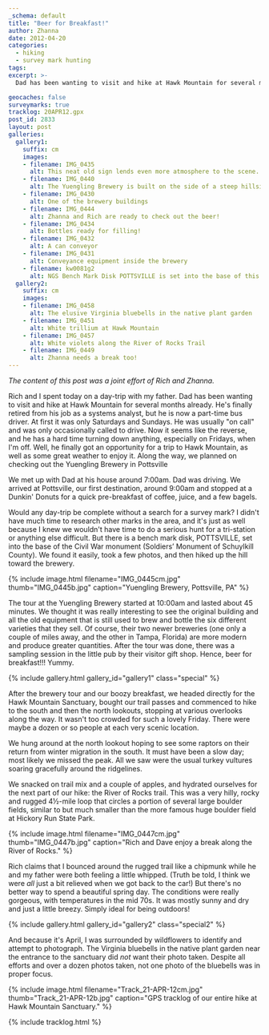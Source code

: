 ```yaml
---
_schema: default
title: "Beer for Breakfast!"
author: Zhanna
date: 2012-04-20
categories:
  - hiking
  - survey mark hunting
tags:
excerpt: >- 
  Dad has been wanting to visit and hike at Hawk Mountain for several months already. We finally got an opportunity for a day-trip to Schuylkill County, as well as some great weather!

geocaches: false
surveymarks: true
tracklog: 20APR12.gpx
post_id: 2833
layout: post 
galleries:
  gallery1:
    suffix: cm
    images:
    - filename: IMG_0435
      alt: This neat old sign lends even more atmosphere to the scene.
    - filename: IMG_0440
      alt: The Yuengling Brewery is built on the side of a steep hillside.  
    - filename: IMG_0430
      alt: One of the brewery buildings
    - filename: IMG_0444
      alt: Zhanna and Rich are ready to check out the beer!   
    - filename: IMG_0434
      alt: Bottles ready for filling!
    - filename: IMG_0432
      alt: A can conveyor 
    - filename: IMG_0431
      alt: Conveyance equipment inside the brewery
    - filename: kw0081g2
      alt: NGS Bench Mark Disk POTTSVILLE is set into the base of this Civil War monument.   
  gallery2:
    suffix: cm
    images:          
    - filename: IMG_0458
      alt: The elusive Virginia bluebells in the native plant garden
    - filename: IMG_0451
      alt: White trillium at Hawk Mountain  
    - filename: IMG_0457
      alt: White violets along the River of Rocks Trail
    - filename: IMG_0449
      alt: Zhanna needs a break too! 
---
```


_The content of this post was a joint effort of Rich and Zhanna._

Rich and I spent today on a day-trip with my father.  Dad has been wanting to visit and hike at Hawk Mountain for several months already.  He's finally retired from his job as a systems analyst, but he is now a part-time bus driver.  At first it was only Saturdays and Sundays.  He was usually "on call" and was only occasionally called to drive.  Now it seems like the reverse, and he has a hard time turning down anything, especially on Fridays, when I'm off.  Well, he finally got an opportunity for a trip to Hawk Mountain, as well as some great weather to enjoy it. Along the way, we planned on checking out the Yuengling Brewery in Pottsville

We met up with Dad at his house around 7:00am. Dad was driving. We arrived at Pottsville, our first destination, around 9:00am and stopped at a Dunkin' Donuts for a quick pre-breakfast of coffee, juice, and a few bagels. 

Would any day-trip be complete without a search for a survey mark? I didn't have much time to research other marks in the area, and it's just as well because I knew we wouldn't have time to do a serious hunt for a tri-station or anything else difficult. But there is a bench mark disk, POTTSVILLE, set into the base of the Civil War monument (Soldiers’ Monument of Schuylkill County). We found it easily, took a few photos, and then hiked up the hill toward the brewery. 

{% include image.html filename="IMG_0445cm.jpg" thumb="IMG_0445b.jpg" caption="Yuengling Brewery, Pottsville, PA" %}

The tour at the Yuengling Brewery started at 10:00am and lasted about 45 minutes.  We thought it was really interesting to see the original building and all the old equipment that is still used to brew and bottle the six different varieties that they sell.  Of course, their two newer breweries (one only a couple of miles away, and the other in Tampa, Florida) are more modern and produce greater quantities.  After the tour was done, there was a sampling session in the little pub by their visitor gift shop.  Hence, beer for breakfast!!!  Yummy.

{% include gallery.html gallery_id="gallery1" class="special" %}

After the brewery tour and our boozy breakfast, we headed directly for the Hawk Mountain Sanctuary, bought our trail passes and commenced to hike to the south and then the north lookouts, stopping at various overlooks along the way.  It wasn't too crowded for such a lovely Friday.  There were maybe a dozen or so people at each very scenic location.  

We hung around at the north lookout hoping to see some raptors on their return from winter migration in the south.  It must have been a slow day; most likely we missed the peak.  All we saw were the usual turkey vultures soaring gracefully around the ridgelines.  

We snacked on trail mix and a couple of apples, and hydrated ourselves for the next part of our hike: the River of Rocks trail.  This was a very hilly, rocky and rugged 4½-mile loop that circles a portion of several large boulder fields, similar to but much smaller than the more famous huge boulder field at Hickory Run State Park.  

{% include image.html filename="IMG_0447cm.jpg" thumb="IMG_0447b.jpg" caption="Rich and Dave enjoy a break along the River of Rocks." %}

Rich claims that I bounced around the rugged trail like a chipmunk while he and my father were both feeling a little whipped. (Truth be told, I think we were <em>all</em> just a bit relieved when we got back to the car!)  But there's no better way to spend a beautiful spring day. The conditions were really gorgeous, with temperatures in the mid 70s.  It was mostly sunny and dry and just a little breezy.  Simply ideal for being outdoors! 

{% include gallery.html gallery_id="gallery2" class="special2" %}

And because it's April, I was surrounded by wildflowers to identify and attempt to photograph. The Virginia bluebells in the native plant garden near the entrance to the sanctuary did <em>not</em> want their photo taken. Despite all efforts and over a dozen photos taken, not one photo of the bluebells was in proper focus.
 
{% include image.html filename="Track_21-APR-12cm.jpg" thumb="Track_21-APR-12b.jpg" caption="GPS tracklog of our entire hike at Hawk Mountain Sanctuary." %}

{% include tracklog.html %}
